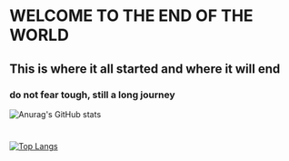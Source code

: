 # WELCOME TO THE END OF THE WORLD

## This is where it all started and where it will end

### do not fear tough, still a long journey
 
![Anurag's GitHub stats](https://github-readme-stats.vercel.app/api?username=anuraghazra&count_private=true&theme=gotham)
#
[![Top Langs](https://github-readme-stats.vercel.app/api/top-langs/?username=jok1n9&show_icons=true&theme=gotham)](https://github.com/anuraghazra/github-readme-stats)
